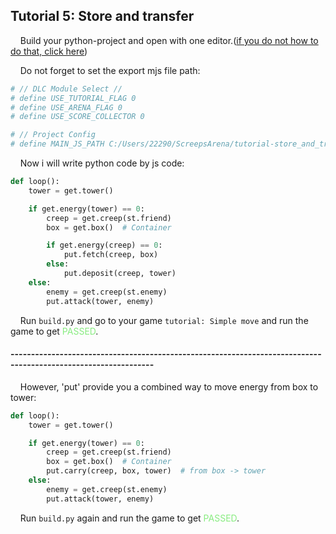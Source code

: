 ## Tutorial 5: Store and transfer

&nbsp;&nbsp;&nbsp;&nbsp;Build your python-project and open with one editor.([if you do not how to do that, click here](https://github.com/EagleBaby/python_screeps_arena/blob/main/README.md))


&nbsp;&nbsp;&nbsp;&nbsp;Do not forget to set the export mjs file path:
```python
# // DLC Module Select //
# define USE_TUTORIAL_FLAG 0
# define USE_ARENA_FLAG 0
# define USE_SCORE_COLLECTOR 0

# // Project Config
# define MAIN_JS_PATH C:/Users/22290/ScreepsArena/tutorial-store_and_transfer/main.mjs
```

&nbsp;&nbsp;&nbsp;&nbsp;Now i will write python code by js code:
```python
def loop():
    tower = get.tower()

    if get.energy(tower) == 0:
        creep = get.creep(st.friend)
        box = get.box()  # Container

        if get.energy(creep) == 0:
            put.fetch(creep, box)
        else:
            put.deposit(creep, tower)
    else:
        enemy = get.creep(st.enemy)
        put.attack(tower, enemy)
```

&nbsp;&nbsp;&nbsp;&nbsp;Run ```build.py``` and go to your game ```tutorial: Simple move``` and run the game to get <font color=#88EC80>PASSED</font>.

#### ---------------------------------------------------------------------------------------------------------------
&nbsp;&nbsp;&nbsp;&nbsp;However, 'put' provide you a combined way to move energy from box to tower:

```python
def loop():
    tower = get.tower()

    if get.energy(tower) == 0:
        creep = get.creep(st.friend)
        box = get.box()  # Container
        put.carry(creep, box, tower)  # from box -> tower
    else:
        enemy = get.creep(st.enemy)
        put.attack(tower, enemy)
```

&nbsp;&nbsp;&nbsp;&nbsp;Run ```build.py``` again and run the game to get <font color=#88EC80>PASSED</font>.
